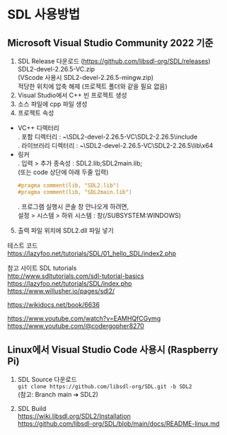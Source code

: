 # SDL 사용방법

## Microsoft Visual Studio Community 2022 기준
1. SDL Release 다운로드 (https://github.com/libsdl-org/SDL/releases)  
   SDL2-devel-2.26.5-VC.zip  
   (VScode 사용시 SDL2-devel-2.26.5-mingw.zip)  
   적당한 위치에 압축 해제 (프로젝트 폴더와 같을 필요 없음)
2. Visual Studio에서 C++ 빈 프로젝트 생성
3. 소스 파일에 cpp 파일 생성
4. 프로젝트 속성
  - VC++ 디렉터리  
    . 포함 디렉터리 : ~\SDL2-devel-2.26.5-VC\SDL2-2.26.5\include  
    . 라이브러리 디렉터리 : ~\SDL2-devel-2.26.5-VC\SDL2-2.26.5\lib\x64  
  - 링커  
    . 입력 > 추가 종속성 : SDL2.lib;SDL2main.lib;  
      (또는 code 상단에 아래 두줄 입력)  
      ```C
      #pragma comment(lib, "SDL2.lib")  
      #pragma comment(lib, "SDL2main.lib")  
      ```
    . 프로그램 실행시 콘솔 창 안나오게 하려면,  
      설정 > 시스템 > 하위 시스템 : 창(/SUBSYSTEM:WINDOWS)  
     
5. 출력 파일 위치에 SDL2.dll 파일 넣기


테스트 코드  
https://lazyfoo.net/tutorials/SDL/01_hello_SDL/index2.php


참고 사이트 SDL tutorials  
http://www.sdltutorials.com/sdl-tutorial-basics
https://lazyfoo.net/tutorials/SDL/index.php
https://www.willusher.io/pages/sdl2/

https://wikidocs.net/book/6636

https://www.youtube.com/watch?v=EAMHQfCGymg
https://www.youtube.com/@codergopher8270



## Linux에서 Visual Studio Code 사용시 (Raspberry Pi)
1. SDL Source 다운로드  
  `git clone https://github.com/libsdl-org/SDL.git -b SDL2`  
  (참고: Branch main ➔ SDL2)

2. SDL Build  
  https://wiki.libsdl.org/SDL2/Installation  
  https://github.com/libsdl-org/SDL/blob/main/docs/README-linux.md


